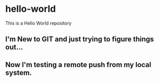 # hello-world
This is a Hello World repository

## I'm New to GIT and just trying to figure things out...

## Now I'm testing a remote push from my local system.
